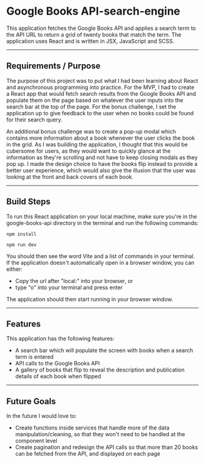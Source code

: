 # Google Books API-search-engine

This application fetches the Google Books API and applies a search term to the API URL to return a grid of twenty books that match the term. 
The application uses React and is written in JSX, JavaScript and SCSS.

---

## Requirements / Purpose

The purpose of this project was to put what I had been learning about React and asynchronous programming into practice.
For the MVP, I had to create a React app that would fetch search results from the Google Books API and populate them on the page based on whatever the user inputs into the search bar at the top of the page. For the bonus challenge, I set the application up to give feedback to the user when no books could be found for their search query.

An additional bonus challenge was to create a pop-up modal which contains more information about a book whenever the user clicks the book in the grid. As I was building the application, I thought that this would be cubersome for users, as they would want to quickly glance at the information as they're scrolling and not have to keep closing modals as they pop up. I made the design choice to have the books flip instead to provide a better user experience, which would also give the illusion that the user was looking at the front and back covers of each book.

---

## Build Steps

To run this React application on your local machine, make sure you're in the google-books-api directory in the terminal and run the following commands:

```console
npm install
```

```console
npm run dev
```

You should then see the word Vite and a list of commands in your terminal.
If the application doesn't automatically open in a browser window, you can either:

- Copy the url after "local:" into your browser, or
- type "o" into your terminal and press enter

The application should then start running in your browser window.

---

## Features

This application has the following features: 
-   A search bar which will populate the screen with books when a search term is entered
-   API calls to the Google Books API
-   A gallery of books that flip to reveal the description and publication details of each book when flipped

---

## Future Goals

In the future I would love to:
-   Create functions inside services that handle more of the data manipulation/cleaning, so that they won't need to be handled at the component level
-   Create pagination and redesign the API calls so that more than 20 books can be fetched from the API, and displayed on each page
